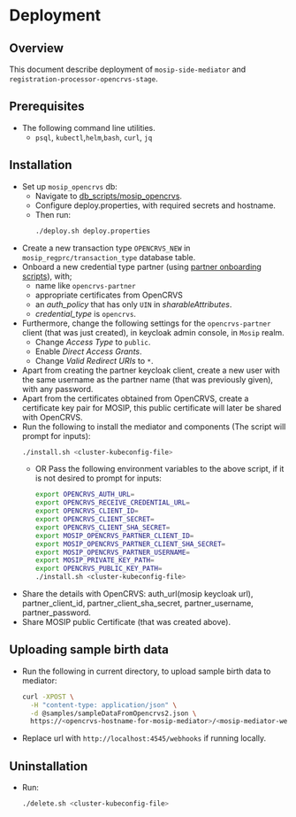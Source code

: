 # Deployment

## Overview
This document describe deployment of `mosip-side-mediator` and `registration-processor-opencrvs-stage`.

## Prerequisites
- The following command line utilities.
  - `psql`, `kubectl`,`helm`,`bash`, `curl`, `jq`

## Installation
- Set up `mosip_opencrvs` db:
  - Navigate to [db_scripts/mosip_opencrvs](../db_scripts/mosip_opencrvs).
  - Configure deploy.properties, with required secrets and hostname.
  - Then run:
    ```sh
    ./deploy.sh deploy.properties
    ```
- Create a new transaction type `OPENCRVS_NEW` in `mosip_regprc/transaction_type` database table.
- Onboard a new credential type partner (using [partner onboarding scripts](https://github.com/mosip/mosip-onboarding/tree/master)), with;
  - name like `opencrvs-partner`
  - appropriate certificates from OpenCRVS
  - an _auth_policy_ that has only `UIN` in _sharableAttributes_.
  - _credential_type_ is `opencrvs`.
- Furthermore, change the following settings for the `opencrvs-partner` client (that was just created), in keycloak admin console, in `Mosip` realm.
  - Change _Access Type_ to `public`.
  - Enable _Direct Access Grants_.
  - Change _Valid Redirect URIs_ to `*`.
- Apart from creating the partner keycloak client, create a new user with the same username as the partner name (that was previously given), with any password.
- Apart from the certificates obtained from OpenCRVS, create a certificate key pair for MOSIP, this public certificate will later be shared with OpenCRVS.
- Run the following to install the mediator and components (The script will prompt for inputs):
    ```sh
    ./install.sh <cluster-kubeconfig-file>
    ```
  - OR Pass the following environment variables to the above script, if it is not desired to prompt for inputs:
    ```sh
    export OPENCRVS_AUTH_URL=
    export OPENCRVS_RECEIVE_CREDENTIAL_URL=
    export OPENCRVS_CLIENT_ID=
    export OPENCRVS_CLIENT_SECRET=
    export OPENCRVS_CLIENT_SHA_SECRET=
    export MOSIP_OPENCRVS_PARTNER_CLIENT_ID=
    export MOSIP_OPENCRVS_PARTNER_CLIENT_SHA_SECRET=
    export MOSIP_OPENCRVS_PARTNER_USERNAME=
    export MOSIP_PRIVATE_KEY_PATH=
    export OPENCRVS_PUBLIC_KEY_PATH=
    ./install.sh <cluster-kubeconfig-file>
    ```
- Share the details with OpenCRVS: auth_url(mosip keycloak url), partner_client_id, partner_client_sha_secret, partner_username, partner_password.
- Share MOSIP public Certificate (that was created above).

## Uploading sample birth data
- Run the following in current directory, to upload sample birth data to mediator:
  ```sh
  curl -XPOST \
    -H "content-type: application/json" \
    -d @samples/sampleDataFromOpencrvs2.json \
    https://<opencrvs-hostname-for-mosip-mediator>/<mosip-mediator-webhooks-uri>
  ```
- Replace url with `http://localhost:4545/webhooks` if running locally.

## Uninstallation
- Run:
    ```sh
    ./delete.sh <cluster-kubeconfig-file>
    ```
